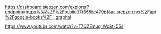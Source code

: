  https://dashboard.stepzen.com/explorer?endpoint=https%3A%2F%2Fpublic37f555bc479b18ae.stepzen.net%2Fapi%2Fgoogle-books%2F__graphql

 https://www.youtube.com/watch?v=T7QZEmug_Wc&t=55s
 